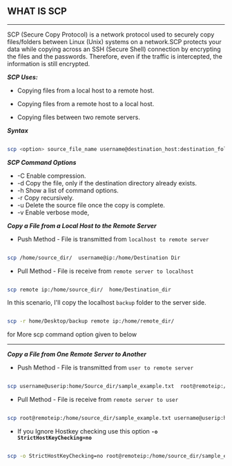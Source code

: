 ## WHAT IS SCP
---

SCP (Secure Copy Protocol) is a network protocol used to securely copy files/folders between Linux (Unix) systems on a network.SCP protects your data while copying across an SSH (Secure Shell) connection by encrypting the files and the passwords. 
Therefore, even if the traffic is intercepted, the information is still encrypted.


_**SCP Uses:**_


 * Copying files from a local host to a remote host.
 
 * Copying files from a remote host to a local host.
 
 * Copying files between two remote servers.


_**Syntax**_

```bash

scp <option> source_file_name username@destination_host:destination_folder

```

_**SCP Command Options**_

* -C	Enable compression.
* -d	Copy the file, only if the destination directory already exists.
* -h	Show a list of command options.
* -r	Copy recursively.
* -u	Delete the source file once the copy is complete.
* -v	Enable verbose mode,


_**Copy a File from a Local Host to the Remote Server**_

* Push Method - File is transmitted from `localhost to remote server` 

```bash 

scp /home/source_dir/  username@ip:/home/Destination Dir

```

* Pull Method - File is receive from `remote server to localhost`

```bash

scp remote ip:/home/source_dir/  home/Destination_dir 

```

In this scenario, I'll copy the localhost `backup` folder to the server side.

```bash

scp -r home/Desktop/backup remote ip:/home/remote_dir/

```

for More scp command option given to below

---

_**Copy a File from One Remote Server to Another**_


* Push Method - File is transmitted from `user to remote server` 
 
```bash

scp username@userip:home/Source_dir/sample_example.txt  root@remoteip:/home/Destination_dir/

```
* Pull Method - File is receive from `remote server to user`
 
```bash

scp root@remoteip:/home/source_dir/sample_example.txt username@userip:home/Destination_dir/

```

* If you Ignore Hostkey checking use this option **`-o StrictHostKeyChecking=no`**

```bash

scp -o StrictHostKeyChecking=no root@remoteip:/home/source_dir/sample_example.txt username@userip:home/Destination_dir/

```



